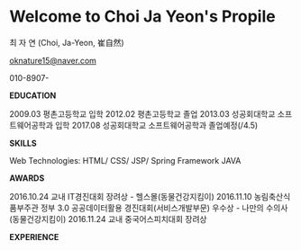
# Welcome to Choi Ja Yeon's Propile

최 자 연 (Choi, Ja-Yeon, 崔自然) 

oknature15@naver.com 

010-8907- 

**EDUCATION**

2009.03 평촌고등학교 입학
2012.02 평촌고등학교 졸업
2013.03 성공회대학교 소프트웨어공학과 입학
2017.08 성공회대학교 소프트웨어공학과 졸업예정(/4.5)


**SKILLS**

Web Technologies: HTML/ CSS/ JSP/ Spring Framework
JAVA

**AWARDS**

2016.10.24 교내 IT경진대회 장려상 - 헬스몰(동물건강지킴이)
2016.11.10 농림축산식품부주관 정부 3.0 공공데이터활용 경진대회(서비스개발부문) 우수상 - 나만의 수의사(동물건강지킴이)
2016.11.24 교내 중국어스피치대회 장려상
 
**EXPERIENCE**
 
 

